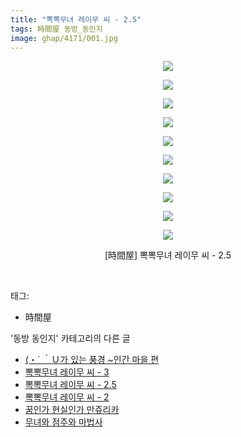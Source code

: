 ```yaml
---
title: "뽁뽁무녀 레이무 씨 - 2.5"
tags: 時間屋 동방_동인지
image: ghap/4171/001.jpg
---
```

<div class="article">
<p style="text-align: center; clear: none; float: none;"><img src="{{ site.nasurl }}/ghap/4171/001.jpg"/></p>
<p style="text-align: center; clear: none; float: none;"><img src="{{ site.nasurl }}/ghap/4171/002.jpg"/></p>
<p style="text-align: center; clear: none; float: none;"><img src="{{ site.nasurl }}/ghap/4171/003.jpg"/></p>
<p style="text-align: center; clear: none; float: none;"><img src="{{ site.nasurl }}/ghap/4171/004.jpg"/></p>
<p style="text-align: center; clear: none; float: none;"><img src="{{ site.nasurl }}/ghap/4171/005.jpg"/></p>
<p style="text-align: center; clear: none; float: none;"><img src="{{ site.nasurl }}/ghap/4171/006.jpg"/></p>
<p style="text-align: center; clear: none; float: none;"><img src="{{ site.nasurl }}/ghap/4171/007.jpg"/></p>
<p style="text-align: center; clear: none; float: none;"><img src="{{ site.nasurl }}/ghap/4171/008.jpg"/></p>
<p style="text-align: center; clear: none; float: none;"><img src="{{ site.nasurl }}/ghap/4171/009.jpg"/></p>
<p style="text-align: center; clear: none; float: none;"><img src="{{ site.nasurl }}/ghap/4171/010.jpg"/></p>
<p style="text-align: center; clear: none; float: none;">[時間屋] 뽁뽁무녀 레이무 씨 - 2.5</p>
<p><br/></p>
</div><div class="tagTrail">
<p>태그: </p>
<ul>
<li>時間屋</li>
</ul>
</div><div class="another">
<p>'동방 동인지' 카테고리의 다른 글</p>
<ul>
<li><a href="/2018-02-08-ghap_4173">(・´ ｀Ｕ가 있는 풍경 ~인간 마을 편</a></li>
<li><a href="/2018-02-07-ghap_4172">뽁뽁무녀 레이무 씨 - 3</a></li>
<li><a href="/2018-02-07-ghap_4171">뽁뽁무녀 레이무 씨 - 2.5</a></li>
<li><a href="/2018-02-07-ghap_4170">뽁뽁무녀 레이무 씨 - 2</a></li>
<li><a href="/2018-02-07-ghap_4169">꿈인가 현실인가 만쥬리카</a></li>
<li><a href="/2018-02-06-ghap_4166">무녀와 점주와 마법사</a></li>
</ul>
</div><div class="cb_module cb_fluid">
<div class="cb_wrt cb_profile">
</div><!-- commentList close -->
</div>